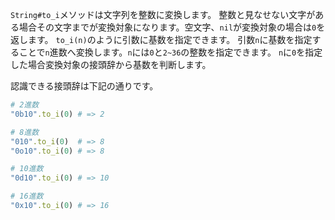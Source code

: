 `String#to_i`メソッドは文字列を整数に変換します。
整数と見なせない文字がある場合その文字までが変換対象になります。空文字、`nil`が変換対象の場合は`0`を返します。
`to_i(n)`のように引数に基数を指定できます。
引数`n`に基数を指定することで`n`進数へ変換します。`n`には`0`と`2~36`の整数を指定できます。
`n`に`0`を指定した場合変換対象の接頭辞から基数を判断します。

認識できる接頭辞は下記の通りです。

```ruby
# 2進数
"0b10".to_i(0) # => 2

# 8進数
"010".to_i(0)  # => 8
"0o10".to_i(0) # => 8

# 10進数
"0d10".to_i(0) # => 10

# 16進数
"0x10".to_i(0) # => 16
```
